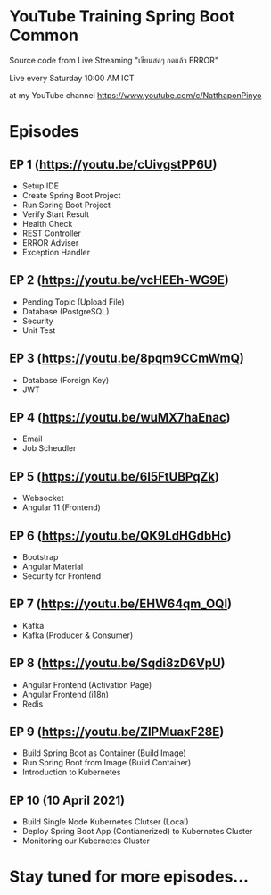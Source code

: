 # YouTube Training Spring Boot Common

Source code from Live Streaming "เขียนสดๆ กดแล้ว ERROR" 

Live every Saturday 10:00 AM ICT 

at my YouTube channel https://www.youtube.com/c/NatthaponPinyo

# Episodes

## EP 1 (https://youtu.be/cUivgstPP6U)
- Setup IDE
- Create Spring Boot Project
- Run Spring Boot Project
- Verify Start Result
- Health Check
- REST Controller
- ERROR Adviser
- Exception Handler

## EP 2 (https://youtu.be/vcHEEh-WG9E)
- Pending Topic (Upload File)
- Database (PostgreSQL)
- Security
- Unit Test

## EP 3 (https://youtu.be/8pqm9CCmWmQ)
- Database (Foreign Key)
- JWT

## EP 4 (https://youtu.be/wuMX7haEnac)
- Email
- Job Scheudler

## EP 5 (https://youtu.be/6l5FtUBPqZk)
- Websocket
- Angular 11 (Frontend)

## EP 6 (https://youtu.be/QK9LdHGdbHc)
- Bootstrap
- Angular Material  
- Security for Frontend

## EP 7 (https://youtu.be/EHW64qm_OQI)
- Kafka
- Kafka (Producer & Consumer)

## EP 8 (https://youtu.be/Sqdi8zD6VpU)
- Angular Frontend (Activation Page)
- Angular Frontend (i18n)
- Redis

## EP 9 (https://youtu.be/ZIPMuaxF28E)
- Build Spring Boot as Container (Build Image)
- Run Spring Boot from Image (Build Container)
- Introduction to Kubernetes

## EP 10 (10 April 2021)
- Build Single Node Kubernetes Clutser (Local)
- Deploy Spring Boot App (Contianerized) to Kubernetes Cluster
- Monitoring our Kubernetes Cluster

# Stay tuned for more episodes...
